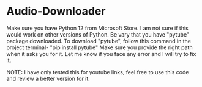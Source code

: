 # Audio-Downloader
Make sure you have Python 12 from Microsoft Store.
I am not sure if this would work on other versions of Python.
Be vary that you have "pytube" package downloaded. To download "pytube", follow this command in the project terminal- "pip install pytube"
Make sure you provide the right path when it asks you for it.
Let me know if you face any error and I will try to fix it.

NOTE: I have only tested this for youtube links, feel free to use this code and review a better version for it.
